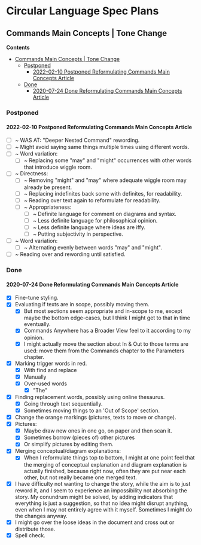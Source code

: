 Circular Language Spec Plans
============================

Commands Main Concepts | Tone Change
------------------------------------

__Contents__

- [Commands Main Concepts | Tone Change](#commands-main-concepts--tone-change)
    - [Postponed](#postponed)
        - [2022-02-10 Postponed Reformulating Commands Main Concepts Article](#2022-02-10-postponed-reformulating-commands-main-concepts-article)
    - [Done](#done)
        - [2020-07-24 Done Reformulating Commands Main Concepts Article](#2020-07-24-done-reformulating-commands-main-concepts-article)


### Postponed

#### 2022-02-10 Postponed Reformulating Commands Main Concepts Article

- [ ] ~ WAS AT: "Deeper Nested Command" rewording.
- [ ] ~ Might avoid saying same things multiple times using different words.
- [ ] ~ Word variation:
    - [ ] ~ Replacing some "may" and "might" occurrences with other words that introduce wiggle room.
- [ ] ~ Directness:
    - [ ] ~ Removing "might" and "may" where adequate wiggle room may already be present.
    - [ ] ~ Replacing indefinites back some with definites, for readability. 
    - [ ] ~ Reading over text again to reformulate for readability.
    - [ ] ~ Appropriateness:
        - [ ] ~ Definite language for comment on diagrams and syntax.
        - [ ] ~ Less definite language for philosophical opinion.
        - [ ] ~ Less definite language where ideas are iffy.
        - [ ] ~ Putting subjectivity in perspective.
- [ ] ~ Word variation:
    - [ ] ~ Alternating evenly between words "may" and "might".
- [ ] ~ Reading over and rewording until satisfied.

### Done

#### 2020-07-24 Done Reformulating Commands Main Concepts Article

- [x] Fine-tune styling.
- [x] Evaluating if texts are in scope, possibly moving them.
    - [x] But most sections seem appropriate and in-scope to me, except maybe the bottom edge-cases, but I think I might get to that in time eventually.
    - [x] Commands Anywhere has a Broader View feel to it according to my opinion.
    - [x] I might actually move the section about In & Out to those terms are used: move them from the Commands chapter to the Parameters chapter.
- [x] Marking trigger words in red.
    - [x] With find and replace
    - [x] Manually
    - [x] Over-used words
        - [x] "The"
- [x] Finding replacement words, possibly using online thesaurus.
    - [x] Going through text sequentially.
    - [x] Sometimes moving things to an 'Out of Scope' section.
- [x] Change the orange markings (pictures, texts to move or change).
- [x]  Pictures:
    - [x] Maybe draw new ones in one go, on paper and then scan it.
    - [x] Sometimes borrow (pieces of) other pictures
    - [x] Or simplify pictures by editing them.
- [x] Merging conceptual/diagram explanations:
    - [x] When I reformulate things top to bottom, I might at one point feel that the merging of conceptual explanation and diagram explanation is actually finished, because right now, often they are put near each other, but not really became one merged text.
- [x] I have difficulty not wanting to change the story, while the aim is to just reword it, and I seem to experience an impossibility not absorbing the story. My conundrum might be solved, by adding indicators that everything is just a suggestion, so that no idea might disrupt anything, even when I may not entirely agree with it myself. Sometimes I might do the changes anyway.
- [x] I might go over the loose ideas in the document and cross out or distribute those.
- [x] Spell check.
